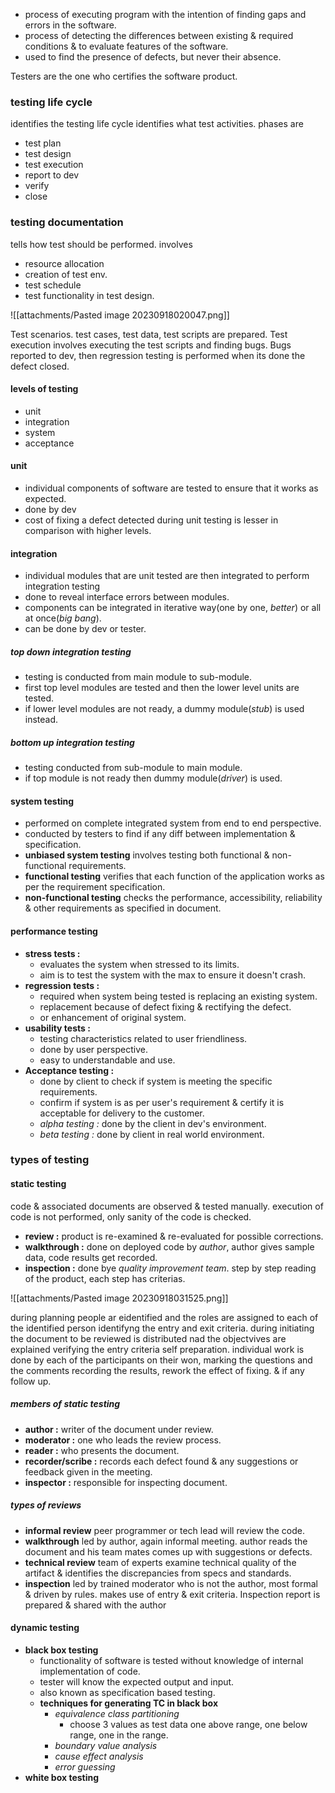 - process of executing program with the intention of finding gaps and errors in the software. 
- process of detecting the differences between existing & required conditions & to evaluate features of the software. 
- used to find the presence of defects, but never their absence. 


Testers are the one who certifies the software product. 

### testing life cycle 
identifies the testing life cycle identifies what test activities. 
phases are 
- test plan 
- test design 
- test execution 
- report to dev
- verify 
- close 


### testing documentation 
tells how test should be performed. 
involves 
- resource allocation
- creation of test env. 
- test schedule 
- test functionality in test design.

![[attachments/Pasted image 20230918020047.png]]

Test scenarios. test cases, test data, test scripts are prepared. 
Test execution involves executing the test scripts and finding bugs. 
Bugs reported to dev, then regression testing is performed when its done the defect closed. 


#### levels of testing 
- unit
- integration
- system
- acceptance

#### unit
- individual components of software are tested to ensure that it works as expected. 
- done by dev 
- cost of fixing a defect detected during unit testing is lesser in comparison with higher levels. 


#### integration
- individual modules that are unit tested are then integrated to perform integration testing 
- done to reveal interface errors between modules. 
- components can be integrated in iterative way(one by one, *better*) or all at once(*big bang*).
- can be done by dev or tester. 


##### top down integration testing 
- testing is conducted from main module to sub-module. 
- first top level modules are tested and then the lower level units are tested. 
- if lower level modules are not ready, a dummy module(*stub*) is used instead. 


##### bottom up integration testing
- testing conducted from sub-module to main module.
- if top module is not ready then dummy module(*driver*) is used.

#### system testing 
- performed on complete integrated system from end to end perspective. 
- conducted by testers to find if any diff between implementation & specification.
- **unbiased system testing** involves testing both functional & non-functional requirements. 
- **functional testing** verifies that each function of the application works as per the requirement specification. 
- **non-functional testing** checks the performance, accessibility, reliability & other requirements as specified in document. 

#### performance testing
- **stress tests :** 
	- evaluates the system when stressed to its limits. 
	- aim is to test the system with the max to ensure it doesn't crash. 
- **regression tests :** 
	- required when system being tested is replacing an existing system.
	- replacement because of defect fixing & rectifying the defect. 
	- or enhancement of original system. 
- **usability tests :** 
	- testing characteristics related to user friendliness. 
	- done by user perspective. 
	- easy to understandable and use. 
- **Acceptance testing :**
	- done by client to check if system is meeting the specific requirements. 
	- confirm if system is as per user's requirement & certify it is acceptable for delivery to the customer. 
	- *alpha testing  :* done by the client in dev's environment.
	- *beta testing :* done by client in real world environment.


### types of testing 
#### static testing

code & associated documents are observed & tested manually.
execution of code is not performed, only sanity of the code is checked. 

- **review :** product is re-examined & re-evaluated for possible corrections. 
- **walkthrough :** done on deployed code by *author*, author gives sample data, code results get recorded. 
- **inspection :** done bye *quality improvement team*. step by step reading of the product, each step has criterias. 

![[attachments/Pasted image 20230918031525.png]]

during planning people ar eidentified and the roles are assigned to each of the identified person identifyng the entry and exit criteria. 
during initiating the document to be reviewed is distributed nad the objectvives are explained
verifying the entry criteria self preparation. 
individual work is done by each of the participants on their won, marking the questions and the comments recording the results, rework the effect of fixing. & if any follow up.
##### members of static testing 
- **author :** writer of the document under review. 
- **moderator :** one who leads the review process. 
- **reader :** who presents the document. 
- **recorder/scribe :** records each defect found & any suggestions or feedback given in the meeting. 
- **inspector :** responsible for inspecting document.

##### types of reviews 
- **informal review**  peer programmer or tech lead will review the code. 
- **walkthrough** led by author, again informal meeting. author reads the document and his team mates comes up with suggestions or defects. 
- **technical review** team of experts examine technical quality of the artifact & identifies the discrepancies from specs and standards. 
- **inspection** led by trained moderator who is not the author, most formal & driven by rules. makes use of entry & exit criteria. Inspection report is prepared & shared with the author
#### dynamic testing
- **black box testing**
	- functionality of software is tested without knowledge of internal implementation of code. 
	- tester will know the expected output and input. 
	- also known as specification based testing. 
	- **techniques for generating TC in black box**
		- *equivalence class partitioning* 
			- choose 3 values as test data one above range, one below range, one in the range.
		- *boundary value analysis* 
		- *cause effect analysis* 
		- *error guessing*
- **white box testing**